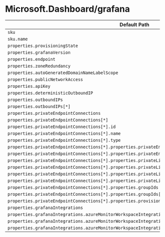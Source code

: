 # Microsoft.Dashboard/grafana

| Default Path | Alias |
|---|---|
| `sku` | `Microsoft.Dashboard/grafana/sku` |
| `sku.name` | `Microsoft.Dashboard/grafana/sku.name` |
| `properties.provisioningState` | `Microsoft.Dashboard/grafana/provisioningState` |
| `properties.grafanaVersion` | `Microsoft.Dashboard/grafana/grafanaVersion` |
| `properties.endpoint` | `Microsoft.Dashboard/grafana/endpoint` |
| `properties.zoneRedundancy` | `Microsoft.Dashboard/grafana/zoneRedundancy` |
| `properties.autoGeneratedDomainNameLabelScope` | `Microsoft.Dashboard/grafana/autoGeneratedDomainNameLabelScope` |
| `properties.publicNetworkAccess` | `Microsoft.Dashboard/grafana/publicNetworkAccess` |
| `properties.apiKey` | `Microsoft.Dashboard/grafana/apiKey` |
| `properties.deterministicOutboundIP` | `Microsoft.Dashboard/grafana/deterministicOutboundIP` |
| `properties.outboundIPs` | `Microsoft.Dashboard/grafana/outboundIPs` |
| `properties.outboundIPs[*]` | `Microsoft.Dashboard/grafana/outboundIPs[*]` |
| `properties.privateEndpointConnections` | `Microsoft.Dashboard/grafana/privateEndpointConnections` |
| `properties.privateEndpointConnections[*]` | `Microsoft.Dashboard/grafana/privateEndpointConnections[*]` |
| `properties.privateEndpointConnections[*].id` | `Microsoft.Dashboard/grafana/privateEndpointConnections[*].id` |
| `properties.privateEndpointConnections[*].name` | `Microsoft.Dashboard/grafana/privateEndpointConnections[*].name` |
| `properties.privateEndpointConnections[*].type` | `Microsoft.Dashboard/grafana/privateEndpointConnections[*].type` |
| `properties.privateEndpointConnections[*].properties.privateEndpoint` | `Microsoft.Dashboard/grafana/privateEndpointConnections[*].privateEndpoint` |
| `properties.privateEndpointConnections[*].properties.privateEndpoint.id` | `Microsoft.Dashboard/grafana/privateEndpointConnections[*].privateEndpoint.id` |
| `properties.privateEndpointConnections[*].properties.privateLinkServiceConnectionState` | `Microsoft.Dashboard/grafana/privateEndpointConnections[*].privateLinkServiceConnectionState` |
| `properties.privateEndpointConnections[*].properties.privateLinkServiceConnectionState.status` | `Microsoft.Dashboard/grafana/privateEndpointConnections[*].privateLinkServiceConnectionState.status` |
| `properties.privateEndpointConnections[*].properties.privateLinkServiceConnectionState.description` | `Microsoft.Dashboard/grafana/privateEndpointConnections[*].privateLinkServiceConnectionState.description` |
| `properties.privateEndpointConnections[*].properties.privateLinkServiceConnectionState.actionsRequired` | `Microsoft.Dashboard/grafana/privateEndpointConnections[*].privateLinkServiceConnectionState.actionsRequired` |
| `properties.privateEndpointConnections[*].properties.groupIds` | `Microsoft.Dashboard/grafana/privateEndpointConnections[*].groupIds` |
| `properties.privateEndpointConnections[*].properties.groupIds[*]` | `Microsoft.Dashboard/grafana/privateEndpointConnections[*].groupIds[*]` |
| `properties.privateEndpointConnections[*].properties.provisioningState` | `Microsoft.Dashboard/grafana/privateEndpointConnections[*].provisioningState` |
| `properties.grafanaIntegrations` | `Microsoft.Dashboard/grafana/grafanaIntegrations` |
| `properties.grafanaIntegrations.azureMonitorWorkspaceIntegrations` | `Microsoft.Dashboard/grafana/grafanaIntegrations.azureMonitorWorkspaceIntegrations` |
| `properties.grafanaIntegrations.azureMonitorWorkspaceIntegrations[*]` | `Microsoft.Dashboard/grafana/grafanaIntegrations.azureMonitorWorkspaceIntegrations[*]` |
| `properties.grafanaIntegrations.azureMonitorWorkspaceIntegrations[*].azureMonitorWorkspaceResourceId` | `Microsoft.Dashboard/grafana/grafanaIntegrations.azureMonitorWorkspaceIntegrations[*].azureMonitorWorkspaceResourceId` |

